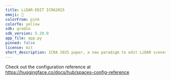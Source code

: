 ```yaml
---
title: LiDAR-EDIT ICRA2025
emoji: 🐢
colorFrom: pink
colorTo: yellow
sdk: gradio
sdk_version: 5.29.0
app_file: app.py
pinned: false
license: mit
short_description: ICRA 2025 paper, a new paradigm to edit LiDAR scenes
---
```


Check out the configuration reference at https://huggingface.co/docs/hub/spaces-config-reference
